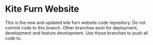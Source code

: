 # Kite Furn Website
This is the new and updated kite furn website code repository. Do not commit code to this branch. Other branches exist for deployment, development and feature development. Use those branches to push all code to.